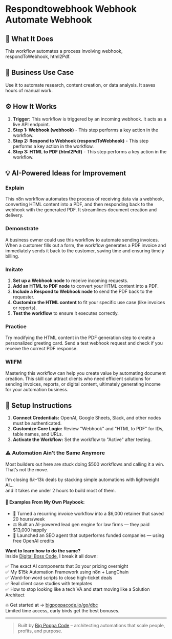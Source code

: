 # Respondtowebhook Webhook Automate Webhook

## 🚀 What It Does
This workflow automates a process involving webhook, respondToWebhook, html2Pdf.

## 💼 Business Use Case
Use it to automate research, content creation, or data analysis. It saves hours of manual work.

## ⚙️ How It Works
1.  **Trigger:** This workflow is triggered by an incoming webhook. It acts as a live API endpoint.
2. **Step 1: Webhook (webhook)** - This step performs a key action in the workflow.
3. **Step 2: Respond to Webhook (respondToWebhook)** - This step performs a key action in the workflow.
4. **Step 3: HTML to PDF (html2Pdf)** - This step performs a key action in the workflow.

## 💡 AI-Powered Ideas for Improvement
### Explain
This n8n workflow automates the process of receiving data via a webhook, converting HTML content into a PDF, and then responding back to the webhook with the generated PDF. It streamlines document creation and delivery.

### Demonstrate
A business owner could use this workflow to automate sending invoices. When a customer fills out a form, the workflow generates a PDF invoice and immediately sends it back to the customer, saving time and ensuring timely billing.

### Imitate
1. **Set up a Webhook node** to receive incoming requests.
2. **Add an HTML to PDF node** to convert your HTML content into a PDF.
3. **Include a Respond to Webhook node** to send the PDF back to the requester.
4. **Customize the HTML content** to fit your specific use case (like invoices or reports).
5. **Test the workflow** to ensure it executes correctly.

### Practice
Try modifying the HTML content in the PDF generation step to create a personalized greeting card. Send a test webhook request and check if you receive the correct PDF response.

### WIIFM
Mastering this workflow can help you create value by automating document creation. This skill can attract clients who need efficient solutions for sending invoices, reports, or digital content, ultimately generating income for your automation business.

## 🔧 Setup Instructions
1. **Connect Credentials:** OpenAI, Google Sheets, Slack, and other nodes must be authenticated.
2. **Customize Core Logic:** Review "Webhook" and "HTML to PDF" for IDs, table names, and URLs.
3. **Activate the Workflow:** Set the workflow to "Active" after testing.

### ⚠️ Automation Ain’t the Same Anymore

Most builders out here are stuck doing $500 workflows and calling it a win.  
That’s not the move.  

I'm closing $6k–$13k deals by stacking simple automations with lightweight AI...  
and it takes me under 2 hours to build most of them.

#### 🧠 Examples From My Own Playbook:
- 🔁 Turned a recurring invoice workflow into a $6,000 retainer that saved 20 hours/week  
- ⚖️ Built an AI-powered lead gen engine for law firms — they paid $13,000 happily  
- 🚀 Launched an SEO agent that outperforms funded companies — using free OpenAI credits  

**Want to learn how to do the same?**  
Inside [Digital Boss Code](https://bigpoppacode.io/go/dbc), I break it all down:

✅ The exact AI components that 3x your pricing overnight  
✅ My $15k Automation Framework using n8n + LangChain  
✅ Word-for-word scripts to close high-ticket deals  
✅ Real client case studies with templates  
✅ How to stop looking like a tech VA and start moving like a Solution Architect  

🔥 Get started at → [bigpoppacode.io/go/dbc](https://bigpoppacode.io/go/dbc)  
Limited time access, early birds get the best bonuses.

---
> Built by [Big Poppa Code](https://bigpoppacode.io) – architecting automations that scale people, profits, and purpose.
